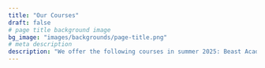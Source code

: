 ```yaml
---
title: "Our Courses"
draft: false
# page title background image
bg_image: "images/backgrounds/page-title.png"
# meta description
description: "We offer the following courses in summer 2025: Beast Academy Grade 5, Pre-Algebra, Algebra, Geometry, Intermediate Algebra, Introduction to Number Theory, Contest Math, and Introduction to Scratch."
---
```

